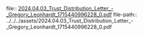 file:: [2024.04.03_Trust_Distribution_Letter_-_Gregory_Leonhardt_1715440996228_0.pdf](../../../assets/2024.04.03_Trust_Distribution_Letter_-_Gregory_Leonhardt_1715440996228_0.pdf)
file-path:: ../../../assets/2024.04.03_Trust_Distribution_Letter_-_Gregory_Leonhardt_1715440996228_0.pdf
